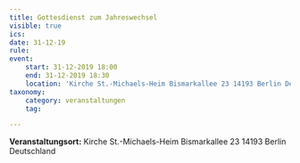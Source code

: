 ```yaml
---
title: Gottesdienst zum Jahreswechsel
visible: true
ics: 
date: 31-12-19
rule: 
event:
	start: 31-12-2019 18:00
	end: 31-12-2019 18:30
	location: 'Kirche St.-Michaels-Heim Bismarkallee 23 14193 Berlin Deutschland'
taxonomy:
	category: veranstaltungen
	tag: 

---
```




**Veranstaltungsort:** Kirche St.-Michaels-Heim
Bismarkallee 23
14193 Berlin
Deutschland

